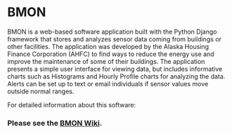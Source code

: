 # BMON

BMON is a web-based software application built with the Python Django framework that stores and analyzes sensor data coming from buildings or other facilities. The application was developed by the Alaska Housing Finance Corporation (AHFC) to find ways to reduce the energy use and improve the maintenance of some of their buildings. The application presents a simple user interface for viewing data, but includes informative charts such as Histograms and Hourly Profile charts for analyzing the data. Alerts can be set up to text or email individuals if sensor values move outside normal ranges.

For detailed information about this software: 

### Please see the [BMON Wiki](https://github.com/alanmitchell/bmon/wiki).
